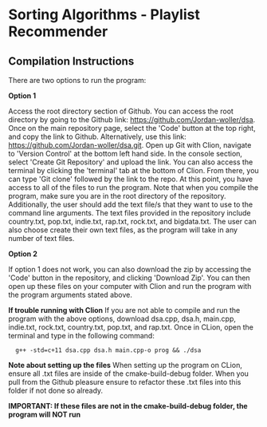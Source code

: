 # Sorting Algorithms - Playlist Recommender

## Compilation Instructions
There are two options to run the program: 

**Option 1** 

Access the root directory section of Github.  You can access the root directory by going to the Github link: https://github.com/Jordan-woller/dsa. Once on the main repository page, select the 'Code' button at the top right, and copy the link to Github. Alternatively, use this link: https://github.com/Jordan-woller/dsa.git. Open up Git with Clion, navigate to 'Version Control' at the bottom left hand side. In the console section, select 'Create Git Repository' and upload the link. You can also access the terminal by clicking the 'terminal' tab at the bottom of Clion. From there, you can type 'Git clone' followed by the link to the repo.  At this point, you have access to all of the files to run the program.  Note that when you compile the program, make sure you are in the root directory of the repository. Additionally, the user should add the text file/s that they want to use to the command line arguments. The text files provided in the repository include country.txt, pop.txt, indie.txt, rap.txt, rock.txt, and bigdata.txt. The user can also choose create their own text files, as the program will take in any number of text files.

**Option 2** 

If option 1 does not work, you can also download the zip by accessing the 'Code' button in the repository, and clicking
'Download Zip'.  You can then open up these files on your computer with Clion and run the program with the program
arguments stated above.  

**If trouble running with Clion**
If you are not able to compile and run the program with the above options,  download dsa.cpp, dsa.h, main.cpp, 
indie.txt, rock.txt, country.txt, pop.txt, and rap.txt.  Once in CLion, open the terminal and type in the 
following command:
```
  g++ -std=c+11 dsa.cpp dsa.h main.cpp-o prog && ./dsa
``` 

**Note about setting up the files**
When setting up the program on CLion, ensure all .txt files are inside of the cmake-build-debug folder. 
When you pull from the Github pleasure ensure to refactor these .txt files into this folder if not 
done so already.  

**IMPORTANT: If these files are not in the cmake-build-debug folder, the program will NOT run**
